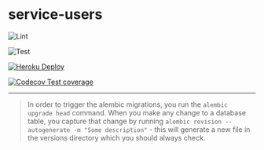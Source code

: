 # service-users

![Lint](https://github.com/grupo4taller2/service-users/actions/workflows/lint.yml/badge.svg)

![Test](https://github.com/grupo4taller2/service-users/actions/workflows/test.yml/badge.svg)

[![Heroku Deploy](https://github.com/grupo4taller2/service-users/actions/workflows/deploy.yml/badge.svg)](https://g4-fiuber-service-users.herokuapp.com/docs)

[![Codecov Test coverage](https://codecov.io/gh/grupo4taller2/service-users/branch/main/graph/badge.svg?token=C3GAHNA3D0)](https://codecov.io/gh/grupo4taller2/service-users)

---

> In order to trigger the alembic migrations, you run the `alembic upgrade head` command.
When you make any change to a database table, you capture that change by running `alembic
revision --autogenerate -m "Some description"` - this will generate a new file in the 
versions directory which you should always check.
